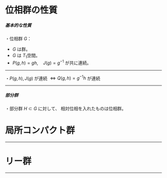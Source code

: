 
# 位相群の性質

 ##### 基本的な性質

 ・位相群 $G$：

 - $G$ は群。
 - $G$ は $T_1$空間。
 - $P(g,h)=gh,\quad J(g)=g^{-1}$ が共に連続。 

 ---

 ・$P(g,h),J(g)$ が連続 $\iff Q(g,h)=g^{-1}h$ が連続

 ---

 ##### 部分群

 ・部分群 $H\subset G$ に対して、
 相対位相を入れたものは位相群。

# 局所コンパクト群

---

# リー群


---